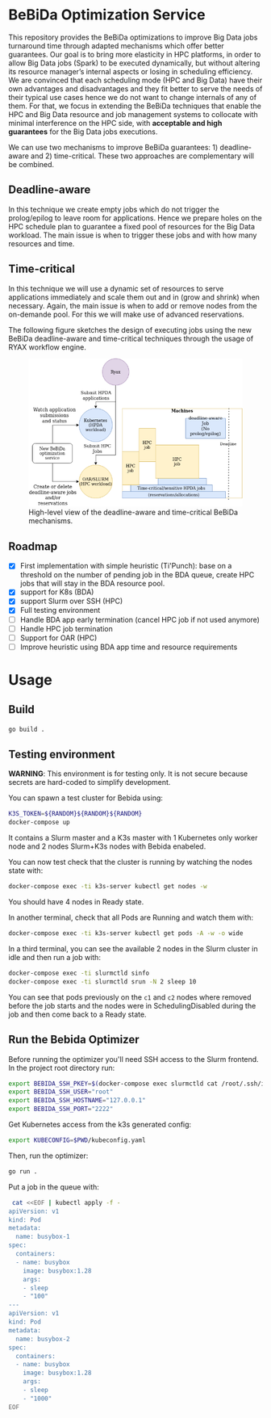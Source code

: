 # BeBiDa Optimization Service

This repository provides the BeBiDa optimizations to improve Big Data jobs turnaround time through adapted mechanisms which offer better guarantees. Our goal is to bring more elasticity in HPC platforms, in order to allow Big Data jobs (Spark) to be executed dynamically, but without altering its resource manager’s internal aspects or losing in scheduling efficiency. We are convinced that each scheduling mode (HPC and Big Data) have their own advantages and disadvantages and they fit better to serve the needs of their typical use cases hence we do not want to change internals of any of them. For that, we focus in extending the BeBiDa techniques that enable the HPC and Big Data resource and job management systems to collocate with minimal interference on the HPC side, with **acceptable and high guarantees** for the Big Data jobs executions.

We can use two mechanisms to improve BeBiDa guarantees: 1) deadline-aware and 2) time-critical. These two approaches are complementary will be combined.

## Deadline-aware
In this technique we create empty jobs which do not trigger the prolog/epilog to leave room for applications. Hence we prepare holes on the HPC schedule plan to guarantee a fixed pool of resources for the Big Data workload. The main issue is when to trigger these jobs and with how many resources and time.

## Time-critical
In this technique we will use a dynamic set of resources to serve applications immediately and scale them out and in (grow and shrink) when necessary. Again, the main issue is when to add or remove nodes from the on-demande pool. For this we will make use of advanced reservations.

The following figure sketches the design of executing jobs using the new BeBiDa deadline-aware and time-critical techniques through the usage of RYAX workflow engine.

<!---
![BeBiDa optimizations 1{caption=High-level view of the deadline-aware and time-critical BeBiDa mechanisms.}](./figureBOS.png?raw=true)
-->

<figure>
  <img
  src="./figureBOS.png">
  <figcaption>High-level view of the deadline-aware and time-critical BeBiDa mechanisms.</figcaption>
</figure>

## Roadmap

- [X] First implementation with simple heuristic (Ti'Punch):
    base on a threshold on the number of pending job in the BDA queue, create
    HPC jobs that will stay in the BDA resource pool.
- [X] support for K8s (BDA)
- [X] support Slurm over SSH (HPC)
- [X] Full testing environment
- [ ] Handle BDA app early termination (cancel HPC job if not used anymore)
- [ ] Handle HPC job termination
- [ ] Support for OAR (HPC)
- [ ] Improve heuristic using BDA app time and resource requirements

# Usage

## Build

```sh
go build .
```

## Testing environment

**WARNING**: This environment is for testing only. It is not secure because
secrets are hard-coded to simplify development.

You can spawn a test cluster for Bebida using:
```sh
K3S_TOKEN=${RANDOM}${RANDOM}${RANDOM}
docker-compose up
```
It contains a Slurm master and a K3s master with 1 Kubernetes only worker node and 2 nodes Slurm+K3s nodes with Bebida enabeled.

You can now test check that the cluster is running by watching the nodes state
with:
```sh
docker-compose exec -ti k3s-server kubectl get nodes -w
```
You should have 4 nodes in Ready state.

In another terminal, check that all Pods are Running and watch them with:
```sh
docker-compose exec -ti k3s-server kubectl get pods -A -w -o wide
```

In a third terminal, you can see the available 2 nodes in the Slurm cluster in idle and then run a job with:
```sh
docker-compose exec -ti slurmctld sinfo
docker-compose exec -ti slurmctld srun -N 2 sleep 10
```

You can see that pods previously on the `c1` and `c2` nodes where removed
before the job starts and the nodes were in SchedulingDisabled during the job
and then come back to a Ready state.

## Run the Bebida Optimizer

Before running the optimizer you'll need SSH access to the Slurm frontend. In
the project root directory run:
```sh
export BEBIDA_SSH_PKEY=$(docker-compose exec slurmctld cat /root/.ssh/id_rsa | base64)
export BEBIDA_SSH_USER="root"
export BEBIDA_SSH_HOSTNAME="127.0.0.1"
export BEBIDA_SSH_PORT="2222"
```

Get Kubernetes access from the k3s generated config:
```sh
export KUBECONFIG=$PWD/kubeconfig.yaml
```

Then, run the optimizer:
```sh
go run .
```

Put a job in the queue with:
```sh
 cat <<EOF | kubectl apply -f -
apiVersion: v1
kind: Pod
metadata:
  name: busybox-1
spec:
  containers:
  - name: busybox
    image: busybox:1.28
    args:
    - sleep
    - "100"
---
apiVersion: v1
kind: Pod
metadata:
  name: busybox-2
spec:
  containers:
  - name: busybox
    image: busybox:1.28
    args:
    - sleep
    - "1000"
EOF
```

